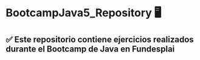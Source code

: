 # BootcampJava5_Repository 🖥️
## ✅ Este repositorio contiene ejercicios realizados durante el Bootcamp de Java en Fundesplai
